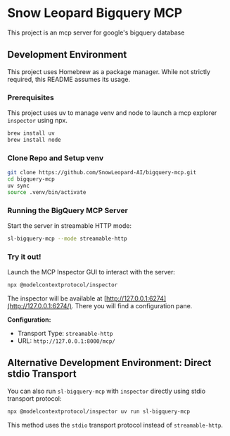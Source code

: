 # Snow Leopard Bigquery MCP
This project is an mcp server for google's bigquery database

## Development Environment

This project uses Homebrew as a package manager. While not strictly required, this README assumes its usage.

### Prerequisites

This project uses uv to manage venv and node to launch a mcp explorer `inspector` using npx.

```bash
brew install uv
brew install node
```

### Clone Repo and Setup venv

```bash
git clone https://github.com/SnowLeopard-AI/bigquery-mcp.git
cd bigquery-mcp
uv sync
source .venv/bin/activate
```

### Running the BigQuery MCP Server

Start the server in streamable HTTP mode:

```bash
sl-bigquery-mcp --mode streamable-http
```

### Try it out!

Launch the MCP Inspector GUI to interact with the server:

```bash
npx @modelcontextprotocol/inspector
```

The inspector will be available at [http://127.0.0.1:6274](http://127.0.0.1:6274/). There you will find a configuration 
pane.

**Configuration:**
- Transport Type: `streamable-http`
- URL: `http://127.0.0.1:8000/mcp/`

## Alternative Development Environment: Direct stdio Transport

You can also run `sl-bigquery-mcp` with `inspector` directly using stdio transport protocol:

```bash
npx @modelcontextprotocol/inspector uv run sl-bigquery-mcp
```

This method uses the `stdio` transport protocol instead of `streamable-http`.
